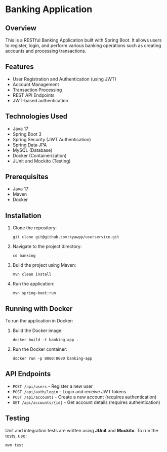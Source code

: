 # Banking Application

## Overview

This is a RESTful Banking Application built with Spring Boot. It allows users to register, login, and perform various banking operations such as creating accounts and processing transactions.

## Features

- User Registration and Authentication (using JWT)
- Account Management
- Transaction Processing
- REST API Endpoints
- JWT-based authentication

## Technologies Used

- Java 17
- Spring Boot 3
- Spring Security (JWT Authentication)
- Spring Data JPA
- MySQL (Database)
- Docker (Containerization)
- JUnit and Mockito (Testing)

## Prerequisites

- Java 17
- Maven
- Docker

## Installation

1. Clone the repository:
   ```
   git clone git@github.com:kyawpp/userservice.git
   ```
2. Navigate to the project directory:
   ```
   cd banking
   ```
3. Build the project using Maven:
   ```
   mvn clean install
   ```
4. Run the application:
   ```
   mvn spring-boot:run
   ```

## Running with Docker

To run the application in Docker:

1. Build the Docker image:
   ```
   docker build -t banking-app .
   ```
2. Run the Docker container:
   ```
   docker run -p 8080:8080 banking-app
   ```

## API Endpoints

- `POST /api/users` - Register a new user
- `POST /api/auth/login` - Login and receive JWT tokens
- `POST /api/accounts` - Create a new account (requires authentication)
- `GET /api/accounts/{id}` - Get account details (requires authentication)

## Testing

Unit and integration tests are written using **JUnit** and **Mockito**. To run the tests, use:

```sh
mvn test
```
